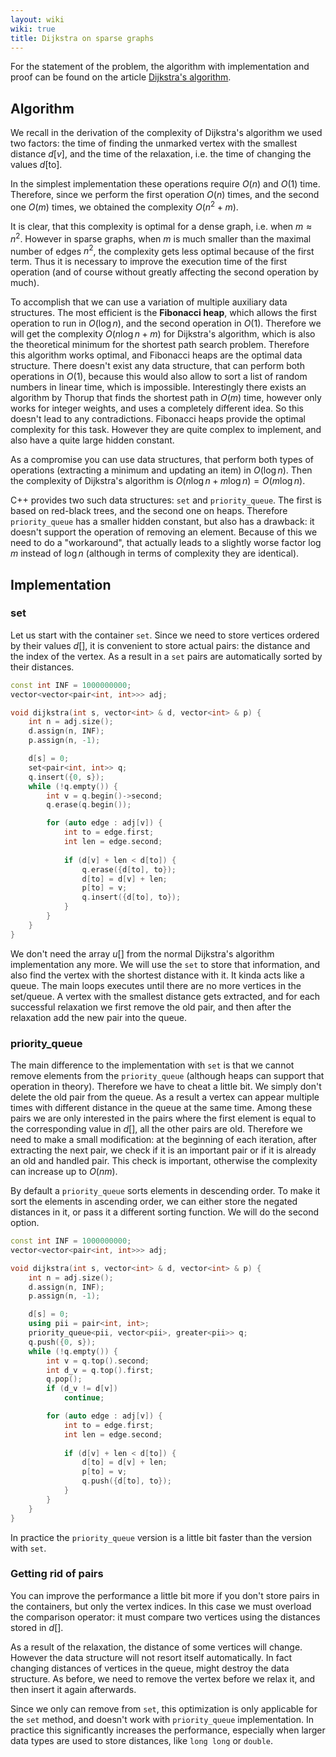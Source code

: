 ```yaml
---
layout: wiki
wiki: true
title: Dijkstra on sparse graphs
---
```



For the statement of the problem, the algorithm with implementation and proof can be found on the article [Dijkstra's algorithm](../graph/dijkstra).

## Algorithm

We recall in the derivation of the complexity of Dijkstra's algorithm we used two factors:
the time of finding the unmarked vertex with the smallest distance $d[v]$, and the time of the relaxation, i.e. the time of changing the values $d[\text{to}]$.

In the simplest implementation these operations require $O(n)$ and $O(1)$ time.
Therefore, since we perform the first operation $O(n)$ times, and the second one $O(m)$ times, we obtained the complexity $O(n^2 + m)$.

It is clear, that this complexity is optimal for a dense graph, i.e. when $m \approx n^2$.
However in sparse graphs, when $m$ is much smaller than the maximal number of edges $n^2$, the complexity gets less optimal because of the first term.
Thus it is necessary to improve the execution time of the first operation (and of course without greatly affecting the second operation by much).

To accomplish that we can use a variation of multiple auxiliary data structures.
The most efficient is the **Fibonacci heap**, which allows the first operation to run in $O(\log n)$, and the second operation in $O(1)$.
Therefore we will get the complexity $O(n \log n + m)$ for Dijkstra's algorithm, which is also the theoretical minimum for the shortest path search problem.
Therefore this algorithm works optimal, and Fibonacci heaps are the optimal data structure.
There doesn't exist any data structure, that can perform both operations in $O(1)$, because this would also allow to sort a list of random numbers in linear time, which is impossible.
Interestingly there exists an algorithm by Thorup that finds the shortest path in $O(m)$ time, however only works for integer weights, and uses a completely different idea.
So this doesn't lead to any contradictions.
Fibonacci heaps provide the optimal complexity for this task.
However they are quite complex to implement, and also have a quite large hidden constant.

As a compromise you can use data structures, that perform both types of operations (extracting a minimum and updating an item) in $O(\log n)$.
Then the complexity of Dijkstra's algorithm is $O(n \log n + m \log n) = O(m \log n)$.

C++ provides two such data structures: `set` and `priority_queue`.
The first is based on red-black trees, and the second one on heaps.
Therefore `priority_queue` has a smaller hidden constant, but also has a drawback:
it doesn't support the operation of removing an element.
Because of this we need to do a "workaround", that actually leads to a slightly worse factor $\log m$ instead of $\log n$ (although in terms of complexity they are identical).

## Implementation

### set

Let us start with the container `set`.
Since we need to store vertices ordered by their values $d[]$, it is convenient to store actual pairs: the distance and the index of the vertex.
As a result in a `set` pairs are automatically sorted by their distances.

```cpp dijkstra_sparse_set
const int INF = 1000000000;
vector<vector<pair<int, int>>> adj;

void dijkstra(int s, vector<int> & d, vector<int> & p) {
    int n = adj.size();
    d.assign(n, INF);
    p.assign(n, -1);

    d[s] = 0;
    set<pair<int, int>> q;
    q.insert({0, s});
    while (!q.empty()) {
        int v = q.begin()->second;
        q.erase(q.begin());

        for (auto edge : adj[v]) {
            int to = edge.first;
            int len = edge.second;
            
            if (d[v] + len < d[to]) {
                q.erase({d[to], to});
                d[to] = d[v] + len;
                p[to] = v;
                q.insert({d[to], to});
            }
        }
    }
}
```

We don't need the array $u[]$ from the normal Dijkstra's algorithm implementation any more.
We will use the `set` to store that information, and also find the vertex with the shortest distance with it.
It kinda acts like a queue.
The main loops executes until there are no more vertices in the set/queue.
A vertex with the smallest distance gets extracted, and for each successful relaxation we first remove the old pair, and then after the relaxation add the new pair into the queue.

### priority_queue

The main difference to the implementation with `set` is that we cannot remove elements from the `priority_queue` (although heaps can support that operation in theory).
Therefore we have to cheat a little bit.
We simply don't delete the old pair from the queue.
As a result a vertex can appear multiple times with different distance in the queue at the same time.
Among these pairs we are only interested in the pairs where the first element is equal to the corresponding value in $d[]$, all the other pairs are old.
Therefore we need to make a small modification:
at the beginning of each iteration, after extracting the next pair, we check if it is an important pair or if it is already an old and handled pair.
This check is important, otherwise the complexity can increase up to $O(n m)$.

By default a `priority_queue` sorts elements in descending order.
To make it sort the elements in ascending order, we can either store the negated distances in it, or pass it a different sorting function.
We will do the second option.

```cpp dijkstra_sparse_pq
const int INF = 1000000000;
vector<vector<pair<int, int>>> adj;

void dijkstra(int s, vector<int> & d, vector<int> & p) {
    int n = adj.size();
    d.assign(n, INF);
    p.assign(n, -1);

    d[s] = 0;
    using pii = pair<int, int>;
    priority_queue<pii, vector<pii>, greater<pii>> q;
    q.push({0, s});
    while (!q.empty()) {
        int v = q.top().second;
        int d_v = q.top().first;
        q.pop();
        if (d_v != d[v])
            continue;

        for (auto edge : adj[v]) {
            int to = edge.first;
            int len = edge.second;
            
            if (d[v] + len < d[to]) {
                d[to] = d[v] + len;
                p[to] = v;
                q.push({d[to], to});
            }
        }
    }
}
```

In practice the `priority_queue` version is a little bit faster than the version with `set`.

### Getting rid of pairs

You can improve the performance a little bit more if you don't store pairs in the containers, but only the vertex indices.
In this case we must overload the comparison operator:
it must compare two vertices using the distances stored in $d[]$.

As a result of the relaxation, the distance of some vertices will change.
However the data structure will not resort itself automatically.
In fact changing distances of vertices in the queue, might destroy the data structure.
As before, we need to remove the vertex before we relax it, and then insert it again afterwards.

Since we only can remove from `set`, this optimization is only applicable for the `set` method, and doesn't work with `priority_queue` implementation.
In practice this significantly increases the performance, especially when larger data types are used to store distances, like `long long` or `double`.


